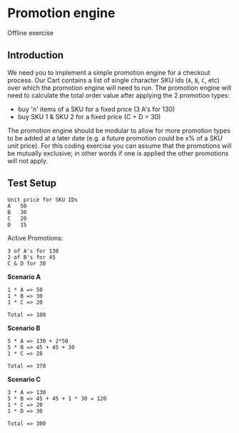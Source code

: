 # Promotion engine
Offline exercise

## Introduction
We need you to implement a simple promotion engine for a checkout process.
Our Cart contains a list of single character SKU ids (`A`, `B`, `C`, etc) over which the promotion engine will need to run.
The promotion engine will need to calculate the total order value after applying the 2 promotion types:

- buy 'n' items of a SKU for a fixed price (3 A's for 130)
- buy SKU 1 & SKU 2 for a fixed price (C + D = 30)

The promotion engine should be modular to allow for more promotion types to be added at a later date (e.g. a future promotion could be x% of a SKU unit price).
For this coding exercise you can assume that the promotions will be mutually exclusive; in other words if one is applied the other promotions will not apply.

## Test Setup

```
Unit price for SKU IDs
A   50
B   30
C   20
D   15
```

Active Promotions:

```
3 of A's for 130
2 of B's for 45
C & D for 30
```

**Scenario A**

```
1 * A => 50
1 * B => 30
1 * C => 20

Total => 100
```

**Scenario B**

```
5 * A => 130 + 2*50
5 * B => 45 + 45 + 30
1 * C => 28

Total => 370
```

**Scenario C**

```
3 * A => 130
5 * B => 45 + 45 + 1 * 30 = 120
1 * C => 20
1 * D => 30

Total => 300
```
